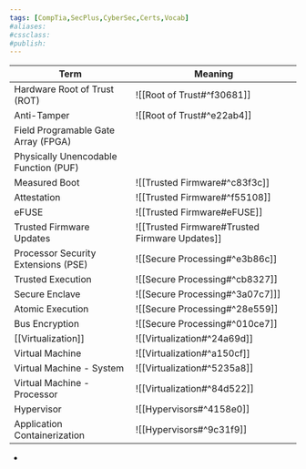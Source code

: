 ```yaml
---
tags: [CompTia,SecPlus,CyberSec,Certs,Vocab]
#aliases:
#cssclass:
#publish:
---
```

| Term                                  | Meaning                                        |
| ------------------------------------- | ---------------------------------------------- |
| Hardware Root of Trust (ROT)          | ![[Root of Trust#^f30681]]                     |
| Anti-Tamper                           | ![[Root of Trust#^e22ab4]]                     |
| Field Programable Gate Array (FPGA)   |                                                |
| Physically Unencodable Function (PUF) |                                                |
| Measured Boot                         | ![[Trusted Firmware#^c83f3c]]                  |
| Attestation                           | ![[Trusted Firmware#^f55108]]                  |
| eFUSE                                 | ![[Trusted Firmware#eFUSE]]                    |
| Trusted Firmware Updates              | ![[Trusted Firmware#Trusted Firmware Updates]] |
| Processor Security Extensions (PSE)   | ![[Secure Processing#^e3b86c]]                 |
| Trusted Execution                     | ![[Secure Processing#^cb8327]]                 |
| Secure Enclave                        | ![[Secure Processing#^3a07c7]]]                |
| Atomic Execution                      | ![[Secure Processing#^28e559]]                 |
| Bus Encryption                        | ![[Secure Processing#^010ce7]]                 |
| [[Virtualization]]                    | ![[Virtualization#^24a69d]]                    |
| Virtual Machine                       | ![[Virtualization#^a150cf]]                    |
| Virtual Machine - System              | ![[Virtualization#^5235a8]]                    |
| Virtual Machine - Processor           | ![[Virtualization#^84d522]]                    |
| Hypervisor                            | ![[Hypervisors#^4158e0]]                                               |
| Application Containerization          |  ![[Hypervisors#^9c31f9]]                                              |

-